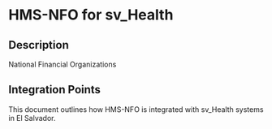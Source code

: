 # HMS-NFO for sv_Health

## Description

National Financial Organizations

## Integration Points

This document outlines how HMS-NFO is integrated with sv_Health systems in El Salvador.
